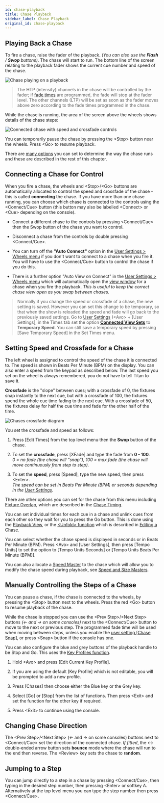 ```yaml
---
id: chase-playback
title: Chase Playback
sidebar_label: Chase Playback
original_id: chase-playback
---
```


Playing Back a Chase
--------------------

To fire a chase, raise the fader of the playback. *(You can also use the
**Flash** / **Swop** buttons)*. The chase will start to run. The bottom line of the
screen relating to the playback fader shows the current cue number and
speed of the chase.

![Chase playing on a playback](/docs/images/Chase-playing-on-a-playback.png)

> The HTP (intensity) channels in the chase will be controlled by the
    fader; if [fade times](chase-timing.md) are programmed, the fade will stop at the fader
    level. The other channels (LTP) will be set as soon as the fader
    moves above zero according to the fade times programmed in the
    chase. 

While the chase is running, the area of the screen above the wheels
shows details of the chase steps:

![Connected chase with speed and crossfade controls](/docs/images/Connected-chase-with-speed-and-crossfade-controls.png)

You can temporarily pause the chase by pressing the \<Stop\> button near
the wheels. Press \<Go\> to resume playback.

There are [many options](chase-options.md) you can set to determine the way the chase runs
and these are described in the rest of this chapter.

Connecting a Chase for Control
------------------------------

When you fire a chase, the wheels and \<Stop\>/\<Go\> buttons are automatically
allocated to control the speed and crossfade of the chase - this is
called **connecting** the chase. If you have more than one chase running,
you can choose which chase is connected to the controls using the
\<Connect/Cue\> button (this button may also be labelled \<Connect\> or \<Cue\> depending on the console).

-   Connect a different chase to the controls by pressing \<Connect/Cue\>
    then the Swop button of the chase you want to control.

-   Disconnect a chase from the controls by double pressing \<Connect/Cue\>.

-   You can turn off the **"Auto Connect"** option in the
    [User Settings > Wheels menu](../system-settings/user-settings.md#auto-connect)
    if you don't want to connect to a chase when
    you fire it. You will have to use the \<Connect/Cue\> button to control
    the chase if you do this.

-   There is a further option "Auto View on Connect" in the
    [User Settings > Wheels menu](../system-settings/user-settings.md#auto-view-on-connect)
    which will automatically open the
    [view window](editing-a-chase.md#opening-a-chase-for-editing)
    for a chase when you fire the playback. *This is useful to keep the
    correct chase view open as you swap between chases.*

> Normally if you change the speed or crossfade of a chase, the new
    setting is saved. However you can set this change to be temporary,
    so that when the show is reloaded the speed and fade will go back to
    the previously saved settings. Go to [User Settings](../system-settings/user-settings.md)
    (\<Avo\> + \[User
    Settings\], in the Times tab set the option **[Connected View Sets](../system-settings/user-settings.md#connected-view-sets)** to
    **Temporary Speed**. You can still save a temporary speed by pressing
    \[Save Temporary Speed\] in the Set Times menu.

Setting Speed and Crossfade for a Chase
---------------------------------------

The left wheel is assigned to control the speed of the chase it is
connected to. The speed is shown in Beats Per Minute (BPM) on the
display. You can also enter a speed from the keypad as described below.
The last speed you set on the wheel is always remembered, you do not
have to tell Titan to save it.

**Crossfade** is the "slope" between cues; with a crossfade of 0, the
fixtures snap instantly to the next cue, but with a crossfade of 100,
the fixtures spend the whole cue time fading to the next cue. With a
crossfade of 50, the fixtures delay for half the cue time and fade for
the other half of the time.

![Chases crossfade diagram](/docs/images/Chases-crossfade-diagram.png)

You set the crossfade and speed as follows:

1. Press \[Edit Times\] from the top level menu then the **Swop** button of
the chase.

2. To set the **crossfade**, press \[XFade\] and type the fade from **0 - 100**.\
*0 = no fade (the chase will "snap"), 100 = max fade (the chase will
move continuously from step to step).*

3. To set the **speed**, press \[Speed\], type the new speed, then press
\<Enter\>.\
*The speed can be set in Beats Per Minute (BPM) or seconds
depending in the [User Settings](../system-settings/user-settings.md).*

There are other options you can set for the chase from this menu
including [Fixture Overlap](../cues/cue-timing.md#fade-times-and-fixture-overlap),
which are described in the [Chase Timing](chase-timing.md).

You can set individual times for each cue in a chase and unlink cues
from each other so they wait for you to press the Go button. This is
done using the [Playback View](editing-a-chase.md#opening-a-chase-for-editing),
or the [\<Unfold\> function](editing-a-chase.md#editing-a-chase-using-unfold) which is
described in [Editing a Chase](editing-a-chase.md).

You can select whether the chase speed is displayed in seconds or in
Beats Per Minute (BPM). Press \<Avo\> and \[User Settings\], then press
\[Tempo Units\] to set the option to \[Tempo Units Seconds\] or \[Tempo
Units Beats Per Minute (BPM)\].

You can also allocate a [Speed Master](../running-the-show/playback-controls.md#speed-and-size-masters)
to the chase which will allow you
to modify the chase speed during playback, see
[Speed and Size Masters](../running-the-show/playback-controls.md#speed-and-size-masters).

Manually Controlling the Steps of a Chase
-----------------------------------------

You can pause a chase, if the chase is connected to the wheels, by
pressing the \<Stop\> button next to the wheels. Press the red \<Go\> button
to resume playback of the chase.

While the chase is stopped you can use the \<Prev Step\>/\<Next Step\>
buttons *(← and → on some consoles)* next to the \<Connect/Cue\> button to
move to the next or previous step. The programmed fade time will be used
when moving between steps, unless you enable the [user setting \[Chase
Snap\]](../system-settings/user-settings.md#chase-snap), or press \<Snap\> button if the console has one.

You can also configure the blue and grey buttons of the playback handle
to be Stop and Go. This uses the [Key Profiles function](../system-settings/key-profiles.md).

1. Hold \<Avo\> and press \[Edit Current Key Profile\].

2. If you are using the default [Key Profile] which is not editable, you
will be prompted to add a new profile.

3. Press \[Chases\] then choose either the Blue key or the Grey key.

4. Select \[Go\] or \[Stop\] from the list of functions. Then press \<Exit\>
and set the function for the other key if required.

5. Press \<Exit\> to continue using the console.

Changing Chase Direction
------------------------

The \<Prev Step\>/\<Next Step\> (← and → on some consoles) buttons next
to \<Connect/Cue\> set the direction of the connected chase. *If fitted*, the
↔ double-ended arrow button sets **bounce** mode where the chase will run to
the end then reverse. The \<Review\> key sets the chase to **random**.

Jumping to a Step
-----------------

You can jump directly to a step in a chase by pressing \<Connect/Cue\>, then
typing in the desired step number, then pressing \<Enter\> or softkey A.
Alternatively at the top level menu you can type the step number then
press \<Connect/Cue\>.